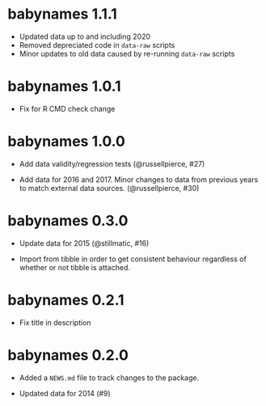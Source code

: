 # babynames 1.1.1

* Updated data up to and including 2020
* Removed depreciated code in `data-raw` scripts
* Minor updates to old data caused by re-running `data-raw` scripts

# babynames 1.0.1

* Fix for R CMD check change

# babynames 1.0.0

* Add data validity/regression tests (@russellpierce, #27)

* Add data for 2016 and 2017. Minor changes to data from previous years to match external data sources. (@russellpierce, #30)

# babynames 0.3.0

* Update data for 2015 (@stillmatic, #16)

* Import from tibble in order to get consistent behaviour regardless of 
  whether or not tibble is attached.

# babynames 0.2.1

* Fix title in description 

# babynames 0.2.0

* Added a `NEWS.md` file to track changes to the package.

* Updated data for 2014 (#9)
